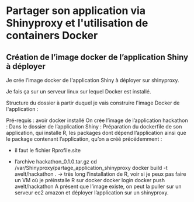 # Partager son application via Shinyproxy et l'utilisation de containers Docker

## Création de l’image docker de l’application Shiny à déployer

Je crée l’image docker de l'application Shiny à déployer sur shinyproxy. 

Je fais ça sur un serveur linux sur lequel Docker est installé.

Structure du dossier à partir duquel je vais construire l'image Docker de l'application : 



Pré-requis : avoir docker installé
On crée l’image de l’application hackathon : 
Dans le dossier de l’application Shiny : 
Préparation du dockerfile de son application, qui installe R, les packages dont dépend l’application ainsi que le package contenant l’application, qu’on a créé précédemment : 
 
+ il faut le fichier Rprofile.site
 
+ l’archive hackathon_0.1.0.tar.gz
cd /var/Shinyproxy/partage_application_shinyproxy
docker build -t avelt/hackathon .  -> très long l’installation de R, voir si je peux pas faire un VM où je préinstalle R sur docker
docker login
docker push avelt/hackathon
A présent que l’image existe, on peut la puller sur un serveur ec2 amazon et déployer l’application sur un shinyproxy.
















